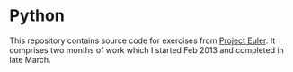 # Python

This repository contains source code for exercises from [Project Euler](https://projecteuler.net/archives). It comprises two months of work which I started Feb 2013 and completed in late March.
